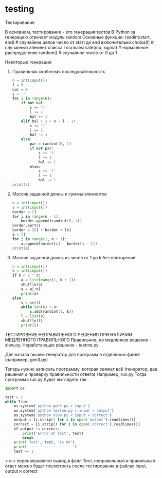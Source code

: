 # testing

Тестирование

В основном, тестирование - это генерация тестов
В Python за генерацию отвечает модуль random
Основные функции:
randint(start, end)      # случайное целое число от start до end включительно
choice(l)                # случайный элемент списка l
normalvariate(mu, sigma) # нормальное распределение
random()                 # случайное число от 0 до 1

Некоторые генерации:
1. Правильная скобочная последовательность

    ```py
    n = int(input())
    l = 0
    bal = 0
    s = ''
    for i in range(n):
        if not bal:
            s += '('
            l += 1
            bal += 1
        elif bal + 1 > n - l - 1:
            s += ')'
            l += 1
            bal -= 1
        else:
            par = randint(0, 1)
            if not par:
                s += '('
                l += 1
                bal += 1
            else:
                s += ')'
                l += 1
                bal -= 1
    print(s)
    ```

1. Массив заданной длины и суммы элементов

    ```py
    n = int(input())
    s = int(input())
    border = []
    for i in range(n - 1):
        border.append(randint(0, s))
    border.sort()
    border = [0] + border + [s]
    a = []
    for i in range(1, n + 1):
        a.append(border[i] - border[i - 1])
    print(a)
    ```

2. Массив заданной длины из чисел от 1 до k без повторений
    ```py
    n = int(input())
    k = int(input())
    if k < 5 * n:
        a = list(range(1, k + 1))
        shuffle(a)
        a = a[:n]
        print(a)
    else:
        s = set()
        while len(s) < n:
            s.add(randint(1, k))
        l = list(s)
        shuffle(l)
        print(l)
    ```

ТЕСТИРОВНИЕ НЕПРАВИЛЬНОГО РЕШЕНИЯ ПРИ НАЛИЧИИ МЕДЛЕННОГО ПРАВИЛЬНОГО
Правильное, но медленное решение - slow.py. Неработающее решение - testme.py

Для начала пишем генератор для программ в отдельном файле (например, gen3.py)

Теперь нужно написать программу, которая свяжет всё (генератор, два решения и проверку правильности ответа)
Например, run.py
Тогда программа run.py будет выглядеть так:

```py
import os

test = 1
while True:
    os.system('python gen3.py > input')
    os.system('python testme.py < input > output')
    os.system('python slow.py < input > correct')
    output = [i.strip() for i in open('output').readlines()]
    correct = [i.strip() for i in open('correct').readlines()]
    if output != correct:
        print('Error at test', test)
        break
    print('Test', test, 'is OK')
    print('--------------------')
    test += 1
```

< и > перенаправляют вывод в файл
Тест, неправильный и правильный ответ можно будет посмотреть после тестирования в файлах input, output и correct
